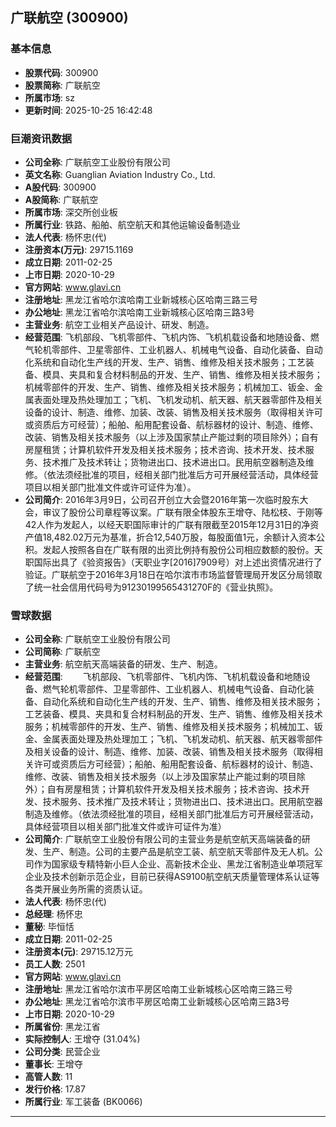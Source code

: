 ## 广联航空 (300900)

### 基本信息

- **股票代码**: 300900
- **股票简称**: 广联航空
- **所属市场**: sz
- **更新时间**: 2025-10-25 16:42:48

### 巨潮资讯数据

- **公司全称**: 广联航空工业股份有限公司
- **英文名称**: Guanglian Aviation Industry Co., Ltd.
- **A股代码**: 300900
- **A股简称**: 广联航空
- **所属市场**: 深交所创业板
- **所属行业**: 铁路、船舶、航空航天和其他运输设备制造业
- **法人代表**: 杨怀忠(代)
- **注册资本(万元)**: 29715.1169
- **成立日期**: 2011-02-25
- **上市日期**: 2020-10-29
- **官方网站**: www.glavi.cn
- **注册地址**: 黑龙江省哈尔滨哈南工业新城核心区哈南三路三号
- **办公地址**: 黑龙江省哈尔滨哈南工业新城核心区哈南三路3号
- **主营业务**: 航空工业相关产品设计、研发、制造。
- **经营范围**: 飞机部段、飞机零部件、飞机内饰、飞机机载设备和地随设备、燃气轮机零部件、卫星零部件、工业机器人、机械电气设备、自动化装备、自动化系统和自动化生产线的开发、生产、销售、维修及相关技术服务；工艺装备、模具、夹具和复合材料制品的开发、生产、销售、维修及相关技术服务；机械零部件的开发、生产、销售、维修及相关技术服务；机械加工、钣金、金属表面处理及热处理加工；飞机、飞机发动机、航天器、航天器零部件及相关设备的设计、制造、维修、加装、改装、销售及相关技术服务（取得相关许可或资质后方可经营）；船舶、船用配套设备、航标器材的设计、制造、维修、改装、销售及相关技术服务（以上涉及国家禁止产能过剩的项目除外）；自有房屋租赁；计算机软件开发及相关技术服务；技术咨询、技术开发、技术服务、技术推广及技术转让；货物进出口、技术进出口。民用航空器制造及维修。（依法须经批准的项目，经相关部门批准后方可开展经营活动，具体经营项目以相关部门批准文件或许可证件为准）。
- **公司简介**: 2016年3月9日，公司召开创立大会暨2016年第一次临时股东大会，审议了股份公司章程等议案。广联有限全体股东王增夺、陆松枝、于刚等42人作为发起人，以经天职国际审计的广联有限截至2015年12月31日的净资产值18,482.02万元为基准，折合12,540万股，每股面值1元，余额计入资本公积。发起人按照各自在广联有限的出资比例持有股份公司相应数额的股份。天职国际出具了《验资报告》（天职业字[2016]7909号）对上述出资情况进行了验证。广联航空于2016年3月18日在哈尔滨市市场监督管理局开发区分局领取了统一社会信用代码号为91230199565431270F的《营业执照》。

### 雪球数据

- **公司全称**: 广联航空工业股份有限公司
- **公司简称**: 广联航空
- **主营业务**: 航空航天高端装备的研发、生产、制造。
- **经营范围**: 　　飞机部段、飞机零部件、飞机内饰、飞机机载设备和地随设备、燃气轮机零部件、卫星零部件、工业机器人、机械电气设备、自动化装备、自动化系统和自动化生产线的开发、生产、销售、维修及相关技术服务；工艺装备、模具、夹具和复合材料制品的开发、生产、销售、维修及相关技术服务；机械零部件的开发、生产、销售、维修及相关技术服务；机械加工、钣金、金属表面处理及热处理加工；飞机、飞机发动机、航天器、航天器零部件及相关设备的设计、制造、维修、加装、改装、销售及相关技术服务（取得相关许可或资质后方可经营）；船舶、船用配套设备、航标器材的设计、制造、维修、改装、销售及相关技术服务（以上涉及国家禁止产能过剩的项目除外）；自有房屋租赁；计算机软件开发及相关技术服务；技术咨询、技术开发、技术服务、技术推广及技术转让；货物进出口、技术进出口。民用航空器制造及维修。（依法须经批准的项目，经相关部门批准后方可开展经营活动，具体经营项目以相关部门批准文件或许可证件为准）
- **公司简介**: 广联航空工业股份有限公司的主营业务是航空航天高端装备的研发、生产、制造。公司的主要产品是航空工装、航空航天零部件及无人机。公司作为国家级专精特新小巨人企业、高新技术企业、黑龙江省制造业单项冠军企业及技术创新示范企业，目前已获得AS9100航空航天质量管理体系认证等各类开展业务所需的资质认证。
- **法人代表**: 杨怀忠(代)
- **总经理**: 杨怀忠
- **董秘**: 毕恒恬
- **成立日期**: 2011-02-25
- **注册资本(元)**: 29715.12万元
- **员工人数**: 2501
- **官方网站**: www.glavi.cn
- **注册地址**: 黑龙江省哈尔滨市平房区哈南工业新城核心区哈南三路三号
- **办公地址**: 黑龙江省哈尔滨市平房区哈南工业新城核心区哈南三路3号
- **上市日期**: 2020-10-29
- **所属省份**: 黑龙江省
- **实际控制人**: 王增夺 (31.04%)
- **公司分类**: 民营企业
- **董事长**: 王增夺
- **高管人数**: 11
- **发行价格**: 17.87
- **所属行业**: 军工装备 (BK0066)

---
